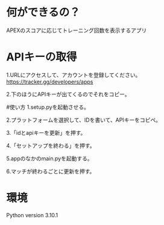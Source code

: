 # 何ができるの？
APEXのスコアに応じてトレーニング回数を表示するアプリ

# APIキーの取得
1.URLにアクセスして、アカウントを登録してください。
https://tracker.gg/developers/apps

2.下のほうにAPIキーが出てくるのでそれをコピー。

#使い方
1.setup.pyを起動させる。

2.プラットフォームを選択して、IDを書いて、APIキーをコピペ。

3.「idとapiキーを更新」を押す。

4.「セットアップを終わる」を押す。

5.appのなかのmain.pyを起動する。

6.マッチが終わるごとに更新を押す。

# 環境
Python version 3.10.1
